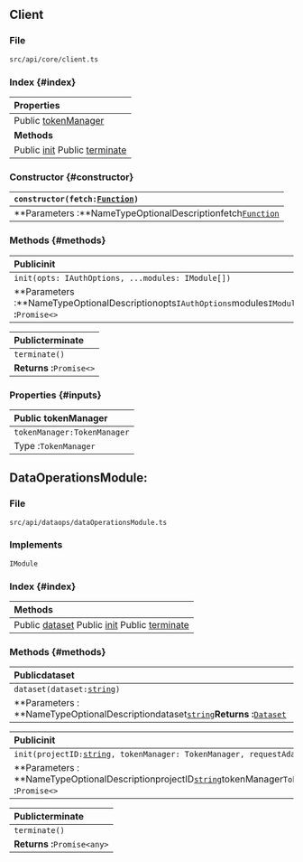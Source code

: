 
## Client

### File

`src/api/core/client.ts`

### Index {#index}

| **Properties** |
| :--- |
| Public [tokenManager](#tokenManager) |
| **Methods** |
| Public [init](#init) Public [terminate](#terminate) |

### Constructor {#constructor}

| `constructor(fetch:`[`Function`](https://developer.mozilla.org/en-US/docs/Web/JavaScript/Reference/Global_Objects/Function)`)` |
| :--- |
| **Parameters :**NameTypeOptionalDescriptionfetch[`Function`](https://developer.mozilla.org/en-US/docs/Web/JavaScript/Reference/Global_Objects/Function) |

### Methods {#methods}

| **Publicinit** |
| :--- |
| `init(opts: IAuthOptions, ...modules: IModule[])` |
| **Parameters :**NameTypeOptionalDescriptionopts`IAuthOptions`modules`IModule[]`**Returns :**`Promise<>` |

| **Publicterminate** |
| :--- |
| `terminate()` |
| **Returns :**`Promise<>` |

### Properties {#inputs}

| **Public tokenManager** |
| :--- |
| `tokenManager:TokenManager` |
| Type :`TokenManager` |

## DataOperationsModule:

### File

`src/api/dataops/dataOperationsModule.ts`

### Implements

`IModule`

### Index {#index}

| **Methods** |
| :--- |
| Public [dataset](#dataset) Public [init](#init) Public [terminate](#terminate) |

### Methods {#methods}

| **Publicdataset** |
| :--- |
| `dataset(dataset:`[`string`](https://developer.mozilla.org/en-US/docs/Web/JavaScript/Reference/Global_Objects/string)`)` |
| **Parameters : **NameTypeOptionalDescriptiondataset[`string`](https://developer.mozilla.org/en-US/docs/Web/JavaScript/Reference/Global_Objects/string)**Returns :**[`Dataset`](../classes/Dataset.html) |

| **Publicinit** |
| :--- |
| `init(projectID:`[`string`](https://developer.mozilla.org/en-US/docs/Web/JavaScript/Reference/Global_Objects/string)`, tokenManager: TokenManager, requestAdapter: IRequestAdapter)` |
| **Parameters : **NameTypeOptionalDescriptionprojectID[`string`](https://developer.mozilla.org/en-US/docs/Web/JavaScript/Reference/Global_Objects/string)tokenManager`TokenManager`requestAdapter`IRequestAdapter`**Returns :**`Promise<>` |

| **Publicterminate** |
| :--- |
| `terminate()` |
| **Returns :**`Promise<any>` |

## 
